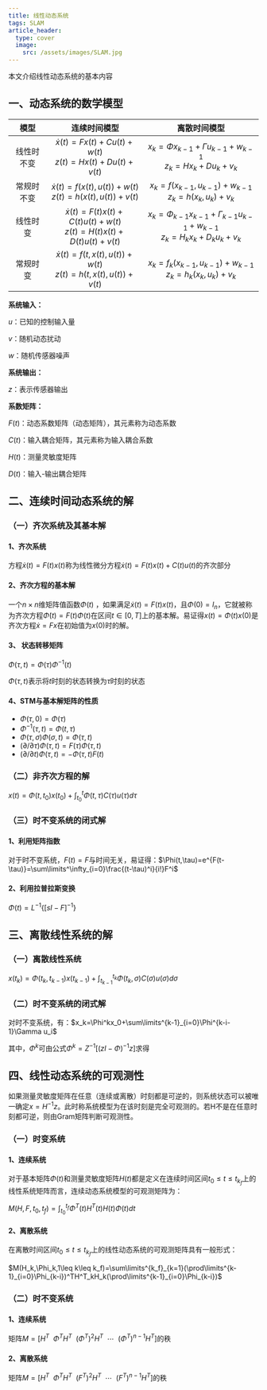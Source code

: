```yaml
---
title: 线性动态系统
tags: SLAM
article_header:
  type: cover
  image:
    src: /assets/images/SLAM.jpg
---
```


本文介绍线性动态系统的基本内容

## 一、动态系统的数学模型

|    模型    |                         连续时间模型                         |                         离散时间模型                         |
| :--------: | :----------------------------------------------------------: | :----------------------------------------------------------: |
| 线性时不变 |   $\dot{x}(t)=Fx(t)+Cu(t)+w(t)$<br>$z(t)=Hx(t)+Du(t)+v(t)$   | $x_k=\Phi x_{k-1}+\Gamma u_{k-1}+w_{k-1}$<br>$z_k=Hx_k+Du_k+v_k$ |
| 常规时不变 |  $\dot{x}(t)=f(x(t),u(t))+w(t)$<br>$z(t)=h(x(t),u(t))+v(t)$  |   $x_k=f(x_{k-1},u_{k-1})+w_{k-1}$<br>$z_k=h(x_k,u_k)+v_k$   |
|  线性时变  | $\dot{x}(t)=F(t)x(t)+C(t)u(t)+w(t)$<br>$z(t)=H(t)x(t)+D(t)u(t)+v(t)$ | $x_k=\Phi_{k-1}x_{k-1}+\Gamma_{k-1}u_{k-1}+w_{k-1}$<br>$z_k=H_kx_k+D_ku_k+v_k$ |
|  常规时变  | $\dot{x}(t)=f(t,x(t),u(t))+w(t)$<br>$z(t)=h(t,x(t),u(t))+v(t)$ | $x_k=f_k(x_{k-1},u_{k-1})+w_{k-1}$<br>$z_k=h_k(x_k,u_k)+v_k$ |

**系统输入：**

$u$：已知的控制输入量

$v$：随机动态扰动

$w$：随机传感器噪声

**系统输出：**

$z$：表示传感器输出

**系数矩阵：**

$F(t)$：动态系数矩阵（动态矩阵），其元素称为动态系数

$C(t)$：输入耦合矩阵，其元素称为输入耦合系数

$H(t)$：测量灵敏度矩阵

$D(t)$：输入-输出耦合矩阵

## 二、连续时间动态系统的解

### （一）齐次系统及其基本解

#### 1、齐次系统

方程$\dot{x}(t)=F(t)x(t)$称为线性微分方程$\dot{x}(t)=F(t)x(t)+C(t)u(t)$的齐次部分

#### 2、齐次方程的基本解

一个$n\times n$维矩阵值函数$\Phi(t)$ ，如果满足$\dot{x}(t)=F(t)x(t)$，且$\Phi(0)=I_n$，它就被称为齐次方程$\dot{\Phi}(t)=F(t)\Phi(t)$在区间$t\in[0,T]$上的基本解。易证得$x(t)=\Phi(t)x(0)$是齐次方程$\dot{x}=Fx$在初始值为$x(0)$时的解。

#### 3、 状态转移矩阵

$\Phi(\tau,t)=\Phi(\tau)\Phi^{-1}(t)$

$\Phi(\tau,t)$表示将$t$时刻的状态转换为$\tau$时刻的状态

#### 4、STM与基本解矩阵的性质

* $\Phi(\tau,0)=\Phi(\tau)$
* $\Phi^{-1}(\tau,t)=\Phi(t,\tau)$
* $\Phi(\tau,\sigma)\Phi(\sigma,t)=\Phi(\tau,t)$
* $(\partial/\partial\tau)\Phi(\tau,t)=F(\tau)\Phi(\tau,t)$
* $(\partial/\partial t)\Phi(\tau,t)=-\Phi(\tau,t)F(t)$

### （二）非齐次方程的解

$x(t)=\Phi(t,t_0)x(t_0)+\int^t_{t_0}\Phi(t,\tau)C(\tau)u(\tau)d\tau$

### （三）时不变系统的闭式解

#### 1、利用矩阵指数

对于时不变系统，$F(t)=F$与时间无关，易证得：$\Phi(t,\tau)=e^{F(t-\tau)}=\sum\limits^\infty_{i=0}\frac{(t-\tau)^i}{i!}F^i$

#### 2、利用拉普拉斯变换

$\Phi(t)=L^{-1}\{[sI-F]^{-1}\}$

## 三、离散线性系统的解

### （一）离散线性系统

$x(t_k)=\Phi(t_k,t_{k-1})x(t_{k-1})+\int^{t_k}_{t_{k-1}}\Phi(t_k,\sigma)C(\sigma)u(\sigma)d\sigma$

### （二）时不变系统的闭式解

对时不变系统，有：$x_k=\Phi^kx_0+\sum\limits^{k-1}_{i=0}\Phi^{k-i-1}\Gamma u_i$

其中，$\Phi^k$可由公式$\Phi^k=Z^{-1}[(zI-\Phi)^{-1}z]$求得

## 四、线性动态系统的可观测性

如果测量灵敏度矩阵在任意（连续或离散）时刻都是可逆的，则系统状态可以被唯一确定$x=H^{-1}z$。此时称系统模型为在该时刻是完全可观测的。若H不是在任意时刻都可逆，则由Gram矩阵判断可观测性。

### （一）时变系统

#### 1、连续系统

对于基本矩阵$\Phi(t)$和测量灵敏度矩阵$H(t)$都是定义在连续时间区间$t_0\leq t\leq t_{k_f}$上的线性系统矩阵而言，连续动态系统模型的可观测矩阵为：

$M(H,F,t_0,t_f)=\int^{t_f}_{t_0}\Phi^T(t)H^T(t)H(t)\Phi(t)dt$

#### 2、离散系统

在离散时间区间$t_0\leq t\leq t_{k_f}$上的线性动态系统的可观测矩阵具有一般形式：

$M(H_k,\Phi_k,1\leq k\leq k_f)=\sum\limits^{k_f}_{k=1}(\prod\limits^{k-1}_{i=0}\Phi_{k-i})^TH^T_kH_k(\prod\limits^{k-1}_{i=0}\Phi_{k-i})$

### （二）时不变系统

#### 1、连续系统

矩阵$M=[H^T\ \ \Phi^TH^T\ \ (\Phi^T)^2H^T \ \ \cdots\ \ (\Phi^T)^{n-1}H^T]$的秩

#### 2、离散系统

矩阵$M=[H^T\ \ \Phi^TH^T \ \ (F^T)^2H^T \ \ \cdots \ \ (F^T)^{n-1}H^T]$的秩




